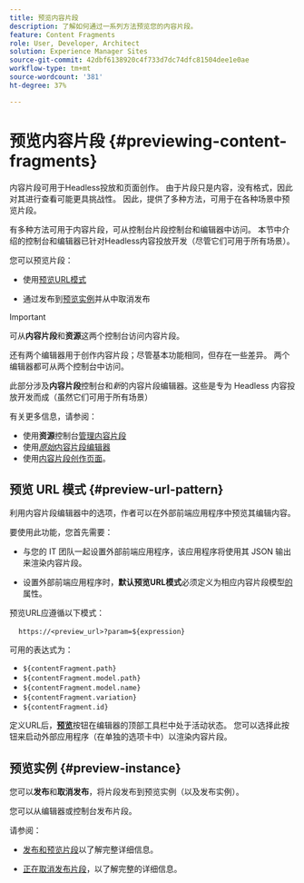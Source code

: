 ```yaml
---
title: 预览内容片段
description: 了解如何通过一系列方法预览您的内容片段。
feature: Content Fragments
role: User, Developer, Architect
solution: Experience Manager Sites
source-git-commit: 42dbf6138920c4f733d7dc74dfc81504dee1e0ae
workflow-type: tm+mt
source-wordcount: '381'
ht-degree: 37%

---
```


# 预览内容片段 {#previewing-content-fragments}

内容片段可用于Headless投放和页面创作。 由于片段只是内容，没有格式，因此对其进行查看可能更具挑战性。 因此，提供了多种方法，可用于在各种场景中预览片段。

有多种方法可用于内容片段，可从控制台片段控制台和编辑器中访问。 本节中介绍的控制台和编辑器已针对Headless内容投放开发（尽管它们可用于所有场景）。

您可以预览片段：

* 使用[预览URL模式](#preview-url-pattern)

* 通过发布到[预览实例](#preview-instance)并从中取消发布

<!--
* with a HTML template, using **[Preview]()** from the Content Fragments console
-->

>[!IMPORTANT]
>
>可从&#x200B;**内容片段**&#x200B;和&#x200B;**资源**&#x200B;这两个控制台访问内容片段。
>
>还有两个编辑器用于创作内容片段；尽管基本功能相同，但存在一些差异。 两个编辑器都可从两个控制台中访问。
>
>此部分涉及&#x200B;**内容片段**&#x200B;控制台和&#x200B;*新*&#x200B;的内容片段编辑器。这些是专为 Headless 内容投放开发而成（虽然它们可用于所有场景）
>
>有关更多信息，请参阅：
>
>* 使用&#x200B;**资源**&#x200B;控制台[管理内容片段](/help/assets/content-fragments/content-fragments-managing.md)
>* 使用&#x200B;[*原始*&#x200B;内容片段编辑器](/help/assets/content-fragments/content-fragments-variations.md)
>* 使用[内容片段创作页面](/help/sites-cloud/authoring/fragments/content-fragments.md)。

## 预览 URL 模式 {#preview-url-pattern}

利用内容片段编辑器中的选项，作者可以在外部前端应用程序中预览其编辑内容。

要使用此功能，您首先需要：

* 与您的 IT 团队一起设置外部前端应用程序，该应用程序将使用其 JSON 输出来渲染内容片段。

* 设置外部前端应用程序时，**默认预览URL模式**&#x200B;必须定义为相应内容片段模型[的](/help/sites-cloud/administering/content-fragments/managing-content-fragment-models.md#model-properties)属性。

预览URL应遵循以下模式：

    `https://<preview_url>?param=${expression}`

可用的表达式为：

* `${contentFragment.path}`
* `${contentFragment.model.path}`
* `${contentFragment.model.name}`
* `${contentFragment.variation}`
* `${contentFragment.id}`

定义URL后，**[预览](/help/sites-cloud/administering/content-fragments/authoring.md#preview-content-fragment)**&#x200B;按钮在编辑器的顶部工具栏中处于活动状态。 您可以选择此按钮来启动外部应用程序（在单独的选项卡中）以渲染内容片段。

## 预览实例 {#preview-instance}

您可以&#x200B;**发布**&#x200B;和&#x200B;**取消发布**，将片段发布到预览实例（以及发布实例）。

您可以从编辑器或控制台发布片段。

请参阅：

* [发布和预览片段](/help/sites-cloud/administering/content-fragments/managing.md#publishing-and-previewing-a-fragment)以了解完整详细信息。

* [正在取消发布片段](/help/sites-cloud/administering/content-fragments/managing.md#unpublishing-a-fragment)，以了解完整的详细信息。

<!--
## Preview based on a HTML Template {#preview-based-on-a-html-template}

The Content Fragment console provides a **Preview** option for every fragment.

The icon can be selected to open a dialog that represents the fragment based on a HTML template. You can use the default template, or develop and load your own.
-->
